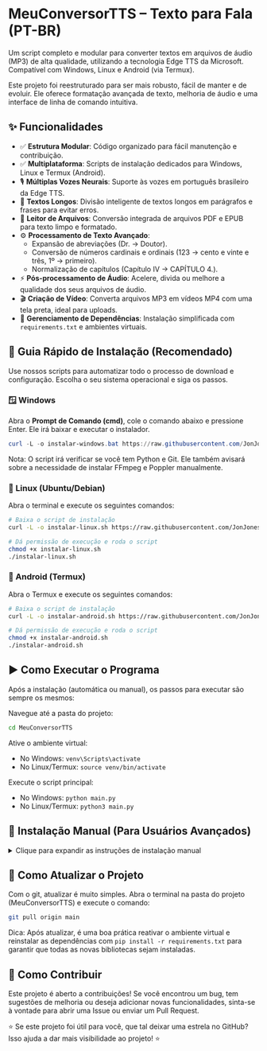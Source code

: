 # MeuConversorTTS – Texto para Fala (PT-BR)

Um script completo e modular para converter textos em arquivos de áudio (MP3) de alta qualidade, utilizando a tecnologia Edge TTS da Microsoft. Compatível com Windows, Linux e Android (via Termux).

Este projeto foi reestruturado para ser mais robusto, fácil de manter e de evoluir. Ele oferece formatação avançada de texto, melhoria de áudio e uma interface de linha de comando intuitiva.

## ✨ Funcionalidades

- ✅ **Estrutura Modular**: Código organizado para fácil manutenção e contribuição.
- ✅ **Multiplataforma**: Scripts de instalação dedicados para Windows, Linux e Termux (Android).
- 🎙️ **Múltiplas Vozes Neurais**: Suporte às vozes em português brasileiro da Edge TTS.
- 📜 **Textos Longos**: Divisão inteligente de textos longos em parágrafos e frases para evitar erros.
- 📄 **Leitor de Arquivos**: Conversão integrada de arquivos PDF e EPUB para texto limpo e formatado.
- ⚙️ **Processamento de Texto Avançado**:
  - Expansão de abreviações (Dr. → Doutor).
  - Conversão de números cardinais e ordinais (123 → cento e vinte e três, 1º → primeiro).
  - Normalização de capítulos (Capítulo IV → CAPÍTULO 4.).
- ⚡ **Pós-processamento de Áudio**: Acelere, divida ou melhore a qualidade dos seus arquivos de áudio.
- 🎬 **Criação de Vídeo**: Converta arquivos MP3 em vídeos MP4 com uma tela preta, ideal para uploads.
- 🔧 **Gerenciamento de Dependências**: Instalação simplificada com `requirements.txt` e ambientes virtuais.

## 🚀 Guia Rápido de Instalação (Recomendado)

Use nossos scripts para automatizar todo o processo de download e configuração. Escolha o seu sistema operacional e siga os passos.

### 🪟 Windows

Abra o **Prompt de Comando (cmd)**, cole o comando abaixo e pressione Enter. Ele irá baixar e executar o instalador.

```powershell
curl -L -o instalar-windows.bat https://raw.githubusercontent.com/JonJonesBR/MeuConversorTTS/main/instalar-windows.bat && instalar-windows.bat
```
Nota: O script irá verificar se você tem Python e Git. Ele também avisará sobre a necessidade de instalar FFmpeg e Poppler manualmente.

### 🐧 Linux (Ubuntu/Debian)
Abra o terminal e execute os seguintes comandos:

```bash
# Baixa o script de instalação
curl -L -o instalar-linux.sh https://raw.githubusercontent.com/JonJonesBR/MeuConversorTTS/main/instalar-linux.sh

# Dá permissão de execução e roda o script
chmod +x instalar-linux.sh
./instalar-linux.sh
```

### 📱 Android (Termux)
Abra o Termux e execute os seguintes comandos:

```bash
# Baixa o script de instalação
curl -L -o instalar-android.sh https://raw.githubusercontent.com/JonJonesBR/MeuConversorTTS/main/instalar-android.sh

# Dá permissão de execução e roda o script
chmod +x instalar-android.sh
./instalar-android.sh
```

## ▶️ Como Executar o Programa
Após a instalação (automática ou manual), os passos para executar são sempre os mesmos:

Navegue até a pasta do projeto:

```bash
cd MeuConversorTTS
```

Ative o ambiente virtual:

- No Windows: `venv\Scripts\activate`
- No Linux/Termux: `source venv/bin/activate`

Execute o script principal:

- No Windows: `python main.py`
- No Linux/Termux: `python3 main.py`

## 🔧 Instalação Manual (Para Usuários Avançados)
<details>
<summary>Clique para expandir as instruções de instalação manual</summary>

### 1. Pré-requisitos
**Windows**:
- Instale Python (marque "Add Python to PATH").
- Instale Git.
- Instale FFmpeg e Poppler e adicione-os ao PATH do sistema.

**Linux (Ubuntu/Debian):**
```bash
sudo apt update && sudo apt upgrade -y
sudo apt install -y python3 git ffmpeg poppler-utils python3-venv
```

**Android (Termux):**
```bash
pkg update && pkg upgrade -y
pkg install -y python git ffmpeg poppler
termux-setup-storage
```

### 2. Comandos de Instalação
Abra o terminal/cmd, e execute os comandos abaixo, um por um.

```bash
# 1. Clone (baixe) o projeto do GitHub
git clone https://github.com/JonJonesBR/MeuConversorTTS.git

# 2. Entre na pasta do projeto que foi criada (MUITO IMPORTANTE)
cd MeuConversorTTS

# 3. Crie um ambiente virtual
# No Windows:
python -m venv venv
# No Linux/Termux:
python3 -m venv venv

# 4. Ative o ambiente virtual
# No Windows:
venv\Scripts\activate
# No Linux/Termux:
source venv/bin/activate

# 5. Instale as dependências Python
pip install -r requirements.txt
```
</details>

## 🔄 Como Atualizar o Projeto
Com o git, atualizar é muito simples. Abra o terminal na pasta do projeto (MeuConversorTTS) e execute o comando:

```bash
git pull origin main
```
Dica: Após atualizar, é uma boa prática reativar o ambiente virtual e reinstalar as dependências com `pip install -r requirements.txt` para garantir que todas as novas bibliotecas sejam instaladas.

## 🤝 Como Contribuir
Este projeto é aberto a contribuições! Se você encontrou um bug, tem sugestões de melhoria ou deseja adicionar novas funcionalidades, sinta-se à vontade para abrir uma Issue ou enviar um Pull Request.

⭐ Se este projeto foi útil para você, que tal deixar uma estrela no GitHub? Isso ajuda a dar mais visibilidade ao projeto! ⭐
